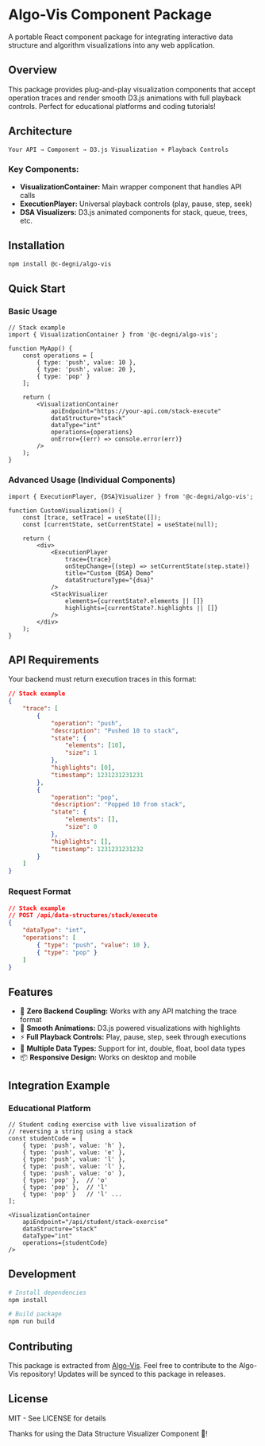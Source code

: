 # Algo-Vis Component Package
A portable React component package for integrating interactive data structure and algorithm visualizations into any web application.

## Overview
This package provides plug-and-play visualization components that accept operation traces and render smooth D3.js animations with full playback controls. Perfect for educational platforms and coding tutorials!

## Architecture
`Your API → Component → D3.js Visualization + Playback Controls`

### Key Components:
- __VisualizationContainer:__ Main wrapper component that handles API calls
- __ExecutionPlayer:__ Universal playback controls (play, pause, step, seek)
- __DSA Visualizers:__ D3.js animated components for stack, queue, trees, etc.

## Installation
```bash
npm install @c-degni/algo-vis
```
## Quick Start
### Basic Usage
```tsx
// Stack example
import { VisualizationContainer } from '@c-degni/algo-vis';

function MyApp() {
    const operations = [
        { type: 'push', value: 10 },
        { type: 'push', value: 20 },
        { type: 'pop' }
    ];

    return (
        <VisualizationContainer
            apiEndpoint="https://your-api.com/stack-execute"
            dataStructure="stack"
            dataType="int"
            operations={operations}
            onError={(err) => console.error(err)}
        />
    );
}
```

### Advanced Usage (Individual Components)
```tsx
import { ExecutionPlayer, {DSA}Visualizer } from '@c-degni/algo-vis';

function CustomVisualization() {
    const [trace, setTrace] = useState([]);
    const [currentState, setCurrentState] = useState(null);

    return (
        <div>
            <ExecutionPlayer
                trace={trace}
                onStepChange={(step) => setCurrentState(step.state)}
                title="Custom {DSA} Demo"
                dataStructureType="{dsa}"
            />
            <StackVisualizer
                elements={currentState?.elements || []}
                highlights={currentState?.highlights || []}
            />
        </div>
    );
}
```

## API Requirements
Your backend must return execution traces in this format:
```json
// Stack example
{
    "trace": [
        {
            "operation": "push",
            "description": "Pushed 10 to stack",
            "state": {
                "elements": [10],
                "size": 1
            },
            "highlights": [0],
            "timestamp": 1231231231231
        },
        {
            "operation": "pop",
            "description": "Popped 10 from stack", 
            "state": {
                "elements": [],
                "size": 0
            },
            "highlights": [],
            "timestamp": 1231231231232
        }
    ]
}
```

### Request Format
```json
// Stack example
// POST /api/data-structures/stack/execute
{
    "dataType": "int",
    "operations": [
        { "type": "push", "value": 10 },
        { "type": "pop" }
    ]
}
```

## Features
- :electric_plug: __Zero Backend Coupling:__ Works with any API matching the trace format
- :ocean: __Smooth Animations:__ D3.js powered visualizations with highlights
- :zap: __Full Playback Controls:__ Play, pause, step, seek through executions
- :hammer: __Multiple Data Types:__ Support for int, double, float, bool data types
- :package: __Responsive Design:__ Works on desktop and mobile

## Integration Example
### Educational Platform
```tsx
// Student coding exercise with live visualization of
// reversing a string using a stack
const studentCode = [
    { type: 'push', value: 'h' },
    { type: 'push', value: 'e' },
    { type: 'push', value: 'l' },
    { type: 'push', value: 'l' },
    { type: 'push', value: 'o' },
    { type: 'pop' },  // 'o'
    { type: 'pop' },  // 'l'
    { type: 'pop' }   // 'l' ...
];

<VisualizationContainer
    apiEndpoint="/api/student/stack-exercise"
    dataStructure="stack"
    dataType="int"
    operations={studentCode}
/>
```

## Development
```bash
# Install dependencies
npm install

# Build package
npm run build
```

## Contributing
This package is extracted from [Algo-Vis](https://github.com/c-degni/algo-vis). Feel free to contribute to the Algo-Vis repository!
Updates will be synced to this package in releases.

## License
MIT - See LICENSE for details

Thanks for using the Data Structure Visualizer Component :raised_hands:!